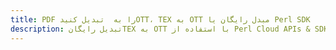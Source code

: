 ---title: PDF را به  تبدیل کنیدOTT، TEX به OTT مبدل رایگان یا Perl SDKdescription: تبدیل رایگانTEX به OTT با استفاده از Perl Cloud APIs & SDK همچنین اسناد PDF را در Cloud ایجاد، ویرایش و رندر کنید.---